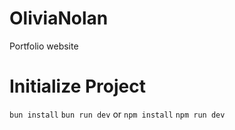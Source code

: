 # OliviaNolan
Portfolio website

# Initialize Project
``` bun install ```
``` bun run dev ```
or
``` npm install ```
``` npm run dev ```
